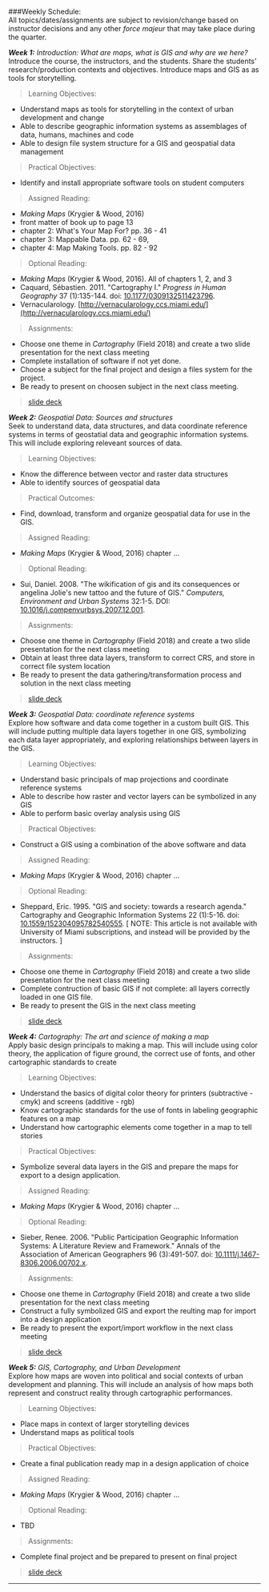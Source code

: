 ###Weekly Schedule:  
All topics/dates/assignments are subject to revision/change based on
instructor decisions and any other *force majeur* that may take place
during the quarter.

*__Week 1:__ Introduction: What are maps, what is GIS and why are we here?*  
Introduce the course, the instructors, and the students. 
Share the students’ research/production contexts and objectives. 
Introduce maps and GIS as as tools for storytelling. 

>  Learning Objectives:

-   Understand maps as tools for storytelling in the context of urban development and change
-   Able to describe geographic information systems as assemblages of data, humans, machines and code
-   Able to design file system structure for a GIS and geospatial data management

>  Practical Objectives:

-   Identify and install appropriate software tools on student computers

>  Assigned Reading:

-   *Making Maps* (Krygier & Wood, 2016)
  -   front matter of book up to page 13
  -   chapter 2: What's Your Map For? pp. 36 - 41
  -   chapter 3: Mappable Data. pp. 62 - 69, 
  -   chapter 4: Map Making Tools. pp. 82 - 92

>  Optional Reading:

-   *Making Maps* (Krygier & Wood, 2016). All of chapters 1, 2, and 3
-   Caquard, Sébastien. 2011. "Cartography I."  *Progress in Human Geography* 37 (1):135-144. doi: [10.1177/0309132511423796](https://doi.org/10.1177/0309132511423796).
-   Vernacularology. [http://vernacularology.ccs.miami.edu/](http://vernacularology.ccs.miami.edu/)

>  Assignments:

-   Choose one theme in *Cartography* (Field 2018) and create a two slide presentation for the next class meeting  
-   Complete installation of software if not yet done.
-   Choose a subject for the final project and design a files system for the project. 
-   Be ready to present on choosen subject in the next class meeting.

>  [slide deck](https://https://tibbben.github.io/GISMethod)  

*__Week 2:__ Geospatial Data: Sources and structures*  
Seek to understand data, data structures, and data coordinate reference systems in terms of 
geostatial data and geographic information systems. This will include exploring releveant 
sources of data.

>  Learning Objectives:

-   Know the difference between vector and raster data structures
-   Able to identify sources of geospatial data

>  Practical Outcomes:

-   Find, download, transform and organize geospatial data for use in the GIS.  

>  Assigned Reading:

-   *Making Maps* (Krygier & Wood, 2016) chapter ... 

>  Optional Reading:

-   Sui, Daniel. 2008. "The wikification of gis and its consequences or angelina Jolie's new tattoo and the future of GIS."  *Computers, Environment and Urban Systems* 32:1-5. DOI: [10.1016/j.compenvurbsys.2007.12.001](https://doi.org/10.1016/j.compenvurbsys.2007.12.001).  

>  Assignments:  

-   Choose one theme in *Cartography* (Field 2018) and create a two slide presentation for the next class meeting  
-   Obtain at least three data layers, transform to correct CRS, and store in correct file system location  
-   Be ready to present the data gathering/transformation process and solution in the next class meeting  

>  [slide deck](slides/slides02.html)  

*__Week 3:__ Geospatial Data: coordinate reference systems*  
Explore how software and data come together in a custom built GIS. This will include 
putting multiple data layers together in one GIS, symbolizing each data layer appropriately, 
and exploring relationships between layers in the GIS.

>  Learning Objectives:

-   Understand basic principals of map projections and coordinate reference systems
-   Able to describe how raster and vector layers can be symbolized in any GIS
-   Able to perform basic overlay analysis using GIS

>  Practical Objectives:

-   Construct a GIS using a combination of the above software and data  

>  Assigned Reading:

-   *Making Maps* (Krygier & Wood, 2016) chapter ...
	
>  Optional Reading:

-   Sheppard, Eric. 1995. "GIS and society: towards a research agenda."  Cartography and Geographic Information Systems 22 (1):5-16. doi: [10.1559/152304095782540555](https://doi.org/10.1559/152304095782540555). [ NOTE: This article is not available with University of Miami subscriptions, and instead will be provided by the instructors. ]

>  Assignments:

-   Choose one theme in *Cartography* (Field 2018) and create a two slide presentation for the next class meeting
-   Complete contruction of basic GIS if not complete: all layers correctly loaded in one GIS file.
-   Be ready to present the GIS in the next class meeting

>  [slide deck](slides/slides03.html)  
	
*__Week 4:__ Cartography: The art and science of making a map*  
Apply basic design principals to making a map. This will include using color theory, the application of figure ground, 
the correct use of fonts, and other cartographic standards to create 

> Learning Objectives:

-   Understand the basics of digital color theory for printers (subtractive - cmyk) and screens (additive - rgb)
-   Know cartographic standards for the use of fonts in labeling geographic features on a map
-   Understand how cartographic elements come together in a map to tell stories

>  Practical Objectives:

-   Symbolize several data layers in the GIS and prepare the maps for export to a design application.

>  Assigned Reading:

-   *Making Maps* (Krygier & Wood, 2016) chapter ...

>  Optional Reading:

-   Sieber, Renee. 2006. "Public Participation Geographic Information Systems: A Literature Review and Framework."  Annals of the Association of American Geographers 96 (3):491-507. doi: [10.1111/j.1467-8306.2006.00702.x](https://doi.org/10.1111/j.1467-8306.2006.00702.x).

>  Assignments:

-   Choose one theme in *Cartography* (Field 2018) and create a two slide presentation for the next class meeting
-   Construct a fully symbolized GIS and export the reulting map for import into a design application
-   Be ready to present the export/import workflow in the next class meeting

>  [slide deck](slides/slides04.html)  
	
*__Week 5:__ GIS, Cartography, and Urban Development*  
Explore how maps are woven into political and social contexts of urban development and planning. This will include
an analysis of how maps both represent and construct reality through cartographic performances.

>  Learning Objectives:  

-   Place maps in context of larger storytelling devices
-   Understand maps as political tools

>  Practical Objectives:

-   Create a final publication ready map in a design application of choice

>  Assigned Reading:

-   *Making Maps* (Krygier & Wood, 2016) chapter ...

>  Optional Reading:

-   TBD

>  Assignments:

-   Complete final project and be prepared to present on final project 

> [slide deck](slides/slides05.html)  

---